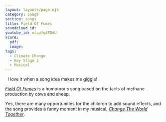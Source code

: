 ```yaml
---
layout: layouts/page.njk
category: songs
section: songs
title: Field Of Fumes
soundcloud_id:
youtube_id: mtqaYq4EDdU
score:
  pdf:
  image:
tags:
  - Climate Change
  - Key Stage 2
  - Musical
---
```

&nbsp;
I love it when a song idea makes me giggle! 

[*Field Of Fumes*](https://www.starshine.co.uk/change-the-world-together) is a humourous song based on the facts of methane production by cows and sheep. 

Yes, there are many opportunities for the children to add sound effects, and the song provides a funny moment in my musical, [*Change The World Together*](https://www.starshine.co.uk/change-the-world-together).
